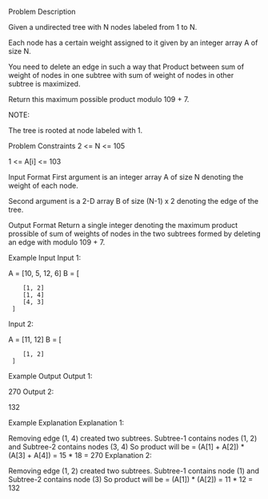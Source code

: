 Problem Description

Given a undirected tree with N nodes labeled  from 1 to N.

Each node has a certain weight assigned to it given by an integer array A of size N.

You need to delete an edge in such a way that Product between sum of weight of nodes in one subtree with sum of weight of nodes in other subtree is maximized.

Return this maximum possible product modulo 109 + 7.

NOTE:

The tree is rooted at node labeled with 1.


Problem Constraints
2 <= N <= 105

1 <= A[i] <= 103



Input Format
First argument is an integer array A of size N denoting the weight of each node.

Second argument is a 2-D array B of size (N-1) x 2 denoting the edge of the tree.



Output Format
Return a single integer denoting the maximum product prossible of sum of weights of nodes in the two subtrees formed by deleting an edge with modulo 109 + 7.



Example Input
Input 1:

 A = [10, 5, 12, 6]
 B = [

        [1, 2]
        [1, 4]
        [4, 3]
     ]
Input 2:

 A = [11, 12]
 B = [

        [1, 2]
     ]


Example Output
Output 1:

 270
Output 2:

 132


Example Explanation
Explanation 1:

 Removing edge (1, 4) created two subtrees.
 Subtree-1 contains nodes (1, 2) and Subtree-2 contains nodes (3, 4)
 So product will be = (A[1] + A[2]) * (A[3] + A[4]) = 15 * 18 = 270
Explanation 2:

 Removing edge (1, 2) created two subtrees.
 Subtree-1 contains node (1) and Subtree-2 contains node (3)
 So product will be = (A[1]) * (A[2]) = 11 * 12 = 132
